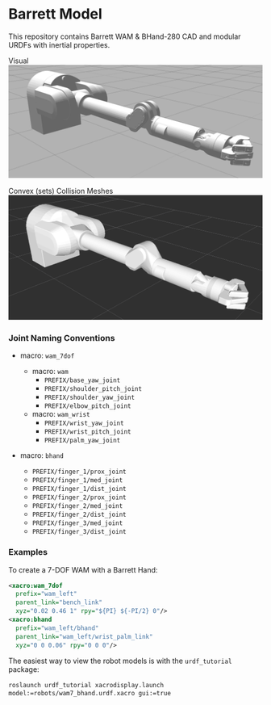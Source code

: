 Barrett Model
=============

This repository contains Barrett WAM & BHand-280 CAD and modular URDFs with inertial properties.

Visual 
![](doc/wam_visual.png)

Convex (sets) Collision Meshes
![](doc/wam_collision.png)


### Joint Naming Conventions

* macro: `wam_7dof`
    * macro: `wam`
        * `PREFIX/base_yaw_joint`
        * `PREFIX/shoulder_pitch_joint`
        * `PREFIX/shoulder_yaw_joint`
        * `PREFIX/elbow_pitch_joint`
    * macro: `wam_wrist`
        * `PREFIX/wrist_yaw_joint`
        * `PREFIX/wrist_pitch_joint`
        * `PREFIX/palm_yaw_joint`

* macro: `bhand`
  * `PREFIX/finger_1/prox_joint`
  * `PREFIX/finger_1/med_joint`
  * `PREFIX/finger_1/dist_joint`
  * `PREFIX/finger_2/prox_joint`
  * `PREFIX/finger_2/med_joint`
  * `PREFIX/finger_2/dist_joint`
  * `PREFIX/finger_3/med_joint`
  * `PREFIX/finger_3/dist_joint`

### Examples

To create a 7-DOF WAM with a Barrett Hand:

```xml
<xacro:wam_7dof 
  prefix="wam_left" 
  parent_link="bench_link" 
  xyz="0.02 0.46 1" rpy="${PI} ${-PI/2} 0"/>
<xacro:bhand 
  prefix="wam_left/bhand" 
  parent_link="wam_left/wrist_palm_link" 
  xyz="0 0 0.06" rpy="0 0 0"/>
```

The easiest way to view the robot models is with the `urdf_tutorial` package:

```
roslaunch urdf_tutorial xacrodisplay.launch model:=robots/wam7_bhand.urdf.xacro gui:=true
```
